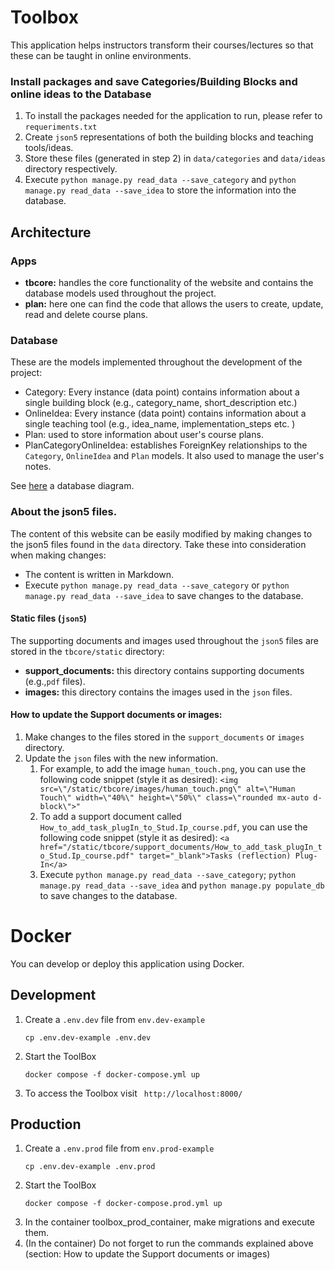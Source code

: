 # Toolbox

This application helps instructors transform their courses/lectures so that these can be taught in online environments.

### Install packages and save Categories/Building Blocks and online ideas to the Database
1. To install the packages needed for the application to run, please refer to `requeriments.txt`
2. Create  `json5` representations of both the building blocks and teaching tools/ideas. 
3. Store these files (generated in step 2) in `data/categories` and `data/ideas` directory respectively.
4. Execute `python manage.py read_data --save_category` and `python manage.py read_data --save_idea` to store the information into the database.

## Architecture

### Apps

- **tbcore:** handles the core functionality of the website and contains the database models used throughout the project. 
- **plan:** here one can find the code that allows the users to create, update, read and delete course plans. 

### Database

These are the models implemented throughout the development of the project:
- Category: Every instance (data point) contains information about a single building block (e.g., category_name, short_description etc.)
- OnlineIdea: Every instance (data point) contains information about a single teaching tool (e.g., idea_name, implementation_steps etc. )
- Plan: used to store information about user's course plans. 
- PlanCategoryOnlineIdea: establishes ForeignKey relationships to the `Category`, `OnlineIdea` and `Plan` models. It also used to manage the user's notes.

See [here](./doc/database/database_diagram.png) a database diagram. 

### About the json5 files. 

The content of this website can be easily modified by making changes to the json5 files found in the `data` directory.
Take these into consideration when making changes:
- The content is written in Markdown.
- Execute `python manage.py read_data --save_category` or `python manage.py read_data --save_idea` to save changes to the database.

#### Static files (``json5``)

The supporting documents and images used throughout the ``json5`` files are stored in the `tbcore/static` directory:
- **support_documents:** this directory contains supporting documents (e.g.,``pdf`` files).
- **images:** this directory contains the images used in the ``json`` files.

#### How to update the Support documents or images:
1. Make changes to the files stored in the `support_documents` or `images` directory.
2. Update the `json` files with the new information.
   1. For example, to add the image `human_touch.png`, you can use the following code snippet (style it as desired): ``<img src=\"/static/tbcore/images/human_touch.png\" alt=\"Human Touch\" width=\"40%\" height=\"50%\" class=\"rounded mx-auto d-block\">"``
   2. To add a support document called `How_to_add_task_plugIn_to_Stud.Ip_course.pdf`, you can use the following code snippet (style it as desired): ``<a href="/static/tbcore/support_documents/How_to_add_task_plugIn_to_Stud.Ip_course.pdf" target="_blank">Tasks (reflection) Plug-In</a>``
   3. Execute `python manage.py read_data --save_category`; `python manage.py read_data --save_idea` and  `python manage.py populate_db` to save changes to the database.

# Docker

You can develop or deploy this application using Docker.

## Development

1. Create a `.env.dev` file from `env.dev-example`
   ```
   cp .env.dev-example .env.dev
   ```
2. Start the ToolBox
   ```
   docker compose -f docker-compose.yml up
   ```
3. To access the Toolbox visit ` http://localhost:8000/`
   


## Production

1. Create a `.env.prod` file from `env.prod-example`
   ```
   cp .env.dev-example .env.prod
   ```
2. Start the ToolBox
   ```
   docker compose -f docker-compose.prod.yml up
   ```
3. In the container toolbox_prod_container, make migrations and execute them. 
4. (In the container) Do not forget to run the commands explained above (section: How to update the Support documents or images)